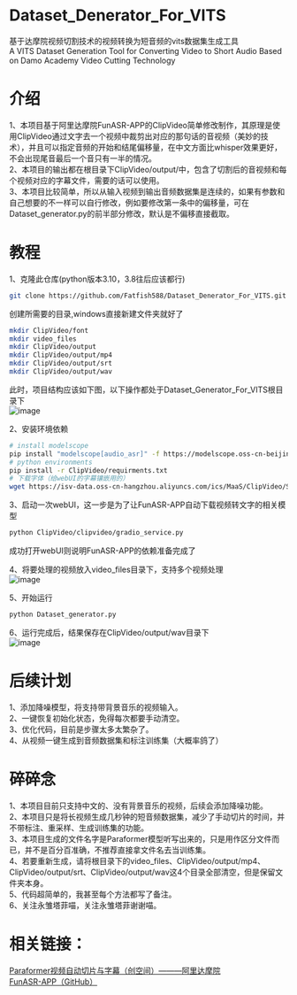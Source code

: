 # Dataset_Denerator_For_VITS
基于达摩院视频切割技术的视频转换为短音频的vits数据集生成工具   
A VITS Dataset Generation Tool for Converting Video to Short Audio Based on Damo Academy Video Cutting Technology  

# 介绍
1、本项目基于阿里达摩院FunASR-APP的ClipVideo简单修改制作，其原理是使用ClipVideo通过文字去一个视频中裁剪出对应的那句话的音视频（美妙的技术），并且可以指定音频的开始和结尾偏移量，在中文方面比whisper效果更好，不会出现尾音最后一个音只有一半的情况。  
2、本项目的输出都在根目录下ClipVideo/output/中，包含了切割后的音视频和每个视频对应的字幕文件，需要的话可以使用。  
3、本项目比较简单，所以从输入视频到输出音频数据集是连续的，如果有参数和自己想要的不一样可以自行修改，例如要修改第一条中的偏移量，可在Dataset_generator.py的前半部分修改，默认是不偏移直接截取。  

# 教程
1、克隆此仓库(python版本3.10，3.8往后应该都行)

```bash
git clone https://github.com/Fatfish588/Dataset_Denerator_For_VITS.git
```

创建所需要的目录,windows直接新建文件夹就好了
```bash
mkdir ClipVideo/font
mkdir video_files
mkdir ClipVideo/output
mkdir ClipVideo/output/mp4
mkdir ClipVideo/output/srt
mkdir ClipVideo/output/wav
```
此时，项目结构应该如下图，以下操作都处于Dataset_Generator_For_VITS根目录下  
![image](https://github.com/Fatfish588/Dataset_Denerator_For_VITS/assets/59791439/5a0d6589-5acf-4251-b308-4dbdc530baf5)

2、安装环境依赖
```bash
# install modelscope
pip install "modelscope[audio_asr]" -f https://modelscope.oss-cn-beijing.aliyuncs.com/releases/repo.html  
# python environments  
pip install -r ClipVideo/requirments.txt  
# 下载字体（给webUI的字幕镶嵌用的）  
wget https://isv-data.oss-cn-hangzhou.aliyuncs.com/ics/MaaS/ClipVideo/STHeitiMedium.ttc -O ClipVideo/font/STHeitiMedium.ttc  
```  

3、启动一次webUI，这一步是为了让FunASR-APP自动下载视频转文字的相关模型

```bash
python ClipVideo/clipvideo/gradio_service.py
```  
成功打开webUI则说明FunASR-APP的依赖准备完成了

4、将要处理的视频放入video_files目录下，支持多个视频处理  
![image](https://github.com/Fatfish588/Dataset_Denerator_For_VITS/assets/59791439/a85784e4-b390-4c5c-b02d-c5cdf50d7e1c)

5、开始运行

```python
python Dataset_generator.py  
```  
6、运行完成后，结果保存在ClipVideo/output/wav目录下  
![image](https://github.com/Fatfish588/Dataset_Denerator_For_VITS/assets/59791439/9f1b63dc-a9e3-4660-9fae-521581a1e998)

# 后续计划
1、添加降噪模型，将支持带背景音乐的视频输入。  
2、一键恢复初始化状态，免得每次都要手动清空。  
3、优化代码，目前是步骤太多太繁杂了。  
4、从视频一键生成到音频数据集和标注训练集（大概率鸽了）  
# 碎碎念
1、本项目目前只支持中文的、没有背景音乐的视频，后续会添加降噪功能。  
2、本项目只是将长视频生成几秒钟的短音频数据集，减少了手动切片的时间，并不带标注、重采样、生成训练集的功能。  
3、本项目生成的文件名字是Paraformer模型听写出来的，只是用作区分文件而已，并不是百分百准确，不推荐直接拿文件名去当训练集。  
4、若要重新生成，请将根目录下的video_files、ClipVideo/output/mp4、ClipVideo/output/srt、ClipVideo/output/wav这4个目录全部清空，但是保留文件夹本身。  
5、代码超简单的，我甚至每个方法都写了备注。  
6、关注永雏塔菲喵，关注永雏塔菲谢谢喵。  
# 相关链接：
[Paraformer视频自动切片与字幕（创空间）———阿里达摩院](https://modelscope.cn/studios/damo/funasr_app_clipvideo/summary)  
[FunASR-APP（GitHub）](https://github.com/alibaba-damo-academy/FunASR-APP)
